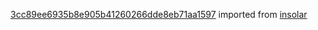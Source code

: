 [3cc89ee6935b8e905b41260266dde8eb71aa1597](https://github.com/insolar/insolar/commit/3cc89ee6935b8e905b41260266dde8eb71aa1597) imported from [insolar](https://github.com/insolar/insolar)
